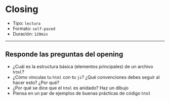 # Closing

- Tipo: `lectura`
- Formato: `self-paced`
- Duración: `120min`

***

## Responde las preguntas del opening

- ¿Cuál es la estructura básica (elementos principales) de un archivo `html`?
- ¿Cómo vinculas tu `html` con tu `js`?
  ¿Qué convenciones debes seguir al hacer esto? ¿Por qué?
- ¿Por qué se dice que el `html` es anidado? Haz un dibujo
- Piensa en un par de ejemplos de buenas prácticas de código `html`
